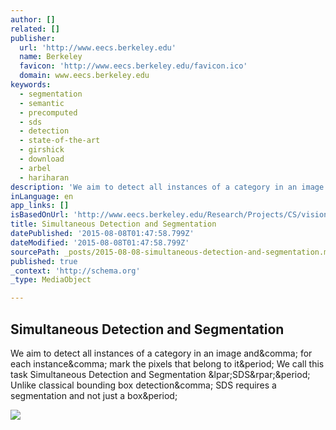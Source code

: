 ```yaml
---
author: []
related: []
publisher:
  url: 'http://www.eecs.berkeley.edu'
  name: Berkeley
  favicon: 'http://www.eecs.berkeley.edu/favicon.ico'
  domain: www.eecs.berkeley.edu
keywords:
  - segmentation
  - semantic
  - precomputed
  - sds
  - detection
  - state-of-the-art
  - girshick
  - download
  - arbel
  - hariharan
description: 'We aim to detect all instances of a category in an image and, for each instance, mark the pixels that belong to it. We call this task Simultaneous Detection and Segmentation (SDS). Unlike classical bounding box detection, SDS requires a segmentation and not just a box.'
inLanguage: en
app_links: []
isBasedOnUrl: 'http://www.eecs.berkeley.edu/Research/Projects/CS/vision/shape/sds/'
title: Simultaneous Detection and Segmentation
datePublished: '2015-08-08T01:47:58.799Z'
dateModified: '2015-08-08T01:47:58.799Z'
sourcePath: _posts/2015-08-08-simultaneous-detection-and-segmentation.md
published: true
_context: 'http://schema.org'
_type: MediaObject

---
```

<article style=""><h1>Simultaneous Detection and Segmentation</h1><p>We aim to detect all instances of a category in an image and&amp;comma; for each instance&amp;comma; mark the pixels that belong to it&amp;period; We call this task Simultaneous Detection and Segmentation &amp;lpar;SDS&amp;rpar;&amp;period; Unlike classical bounding box detection&amp;comma; SDS requires a segmentation and not just a box&amp;period;</p><img src="http://www.eecs.berkeley.edu/Research/Projects/CS/vision/shape/sds/eccv14overview3.png" /></article>